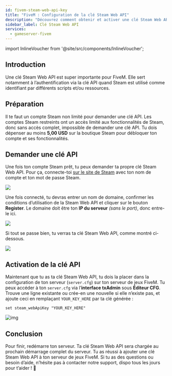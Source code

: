 ```yaml
---
id: fivem-steam-web-api-key
title: "FiveM : Configuration de la clé Steam Web API"
description: "Découvrez comment obtenir et activer une clé Steam Web API pour FiveM afin d'activer l'authentification et améliorer les fonctionnalités du serveur → En savoir plus maintenant"
sidebar_label: Clé Steam Web API
services:
  - gameserver-fivem
---
```


import InlineVoucher from '@site/src/components/InlineVoucher';

## Introduction

Une clé Steam Web API est super importante pour FiveM. Elle sert notamment à l’authentification via la clé API quand Steam est utilisé comme identifiant par différents scripts et/ou ressources.

<InlineVoucher />

## Préparation

Il te faut un compte Steam non limité pour demander une clé API. Les comptes Steam restreints ont un accès limité aux fonctionnalités de Steam, donc sans accès complet, impossible de demander une clé API. Tu dois dépenser au moins **5,00 USD** sur la boutique Steam pour débloquer ton compte et ses fonctionnalités.

## Demander une clé API

Une fois ton compte Steam prêt, tu peux demander ta propre clé Steam Web API. Pour ça, connecte-toi [sur le site de Steam](https://steamcommunity.com/dev/apikey) avec ton nom de compte et ton mot de passe Steam.

![](https://github.com/zaphosting/docs/assets/42719082/56be5337-a458-425b-86b0-e0c5fa94abab)

Une fois connecté, tu devras entrer un nom de domaine, confirmer les conditions d’utilisation de la Steam Web API et cliquer sur le bouton **Register**. Le domaine doit être ton **IP du serveur** *(sans le port)*, donc entre-le ici.

![](https://github.com/zaphosting/docs/assets/42719082/334e89a9-0eef-4ea5-b100-5a1e4b8cdc31)

Si tout se passe bien, tu verras ta clé Steam Web API, comme montré ci-dessous.

![](https://github.com/zaphosting/docs/assets/42719082/a99f463b-93ae-408b-b038-29e366b30256)

## Activation de la clé API

Maintenant que tu as ta clé Steam Web API, tu dois la placer dans la configuration de ton serveur (`server.cfg`) sur ton serveur de jeux FiveM. Tu peux accéder à ton `server.cfg` via l’**interface txAdmin** sous **Éditeur CFG**. Trouve une ligne existante ou crée-en une nouvelle si elle n’existe pas, et ajoute ceci en remplaçant `YOUR_KEY_HERE` par ta clé générée :

```
set steam_webApiKey "YOUR_KEY_HERE"
```

![img](https://screensaver01.zap-hosting.com/index.php/s/ED4QbkP8aaeF92B/preview)

## Conclusion

Pour finir, redémarre ton serveur. Ta clé Steam Web API sera chargée au prochain démarrage complet du serveur. Tu as réussi à ajouter une clé Steam Web API à ton serveur de jeux FiveM. Si tu as des questions ou besoin d’aide, n’hésite pas à contacter notre support, dispo tous les jours pour t’aider ! 🙂

<InlineVoucher />